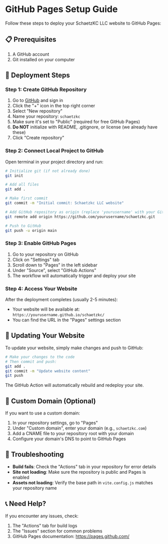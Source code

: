 # GitHub Pages Setup Guide

Follow these steps to deploy your SchaetzKC LLC website to GitHub Pages:

## 📋 Prerequisites

1. A GitHub account
2. Git installed on your computer

## 🚀 Deployment Steps

### Step 1: Create GitHub Repository

1. Go to [GitHub](https://github.com) and sign in
2. Click the "+" icon in the top right corner
3. Select "New repository"
4. Name your repository: `schaetzkc`
5. Make sure it's set to "Public" (required for free GitHub Pages)
6. **Do NOT** initialize with README, .gitignore, or license (we already have these)
7. Click "Create repository"

### Step 2: Connect Local Project to GitHub

Open terminal in your project directory and run:

```bash
# Initialize git (if not already done)
git init

# Add all files
git add .

# Make first commit
git commit -m "Initial commit: Schaetzkc LLC website"

# Add GitHub repository as origin (replace 'yourusername' with your GitHub username)
git remote add origin https://github.com/yourusername/schaetzkc.git

# Push to GitHub
git push -u origin main
```

### Step 3: Enable GitHub Pages

1. Go to your repository on GitHub
2. Click on "Settings" tab
3. Scroll down to "Pages" in the left sidebar
4. Under "Source", select "GitHub Actions"
5. The workflow will automatically trigger and deploy your site

### Step 4: Access Your Website

After the deployment completes (usually 2-5 minutes):
- Your website will be available at: `https://yourusername.github.io/schaetzkc/`
- You can find the URL in the "Pages" settings section

## 🔄 Updating Your Website

To update your website, simply make changes and push to GitHub:

```bash
# Make your changes to the code
# Then commit and push:
git add .
git commit -m "Update website content"
git push
```

The GitHub Action will automatically rebuild and redeploy your site.

## 🎯 Custom Domain (Optional)

If you want to use a custom domain:

1. In your repository settings, go to "Pages"
2. Under "Custom domain", enter your domain (e.g., `schaetzkc.com`)
3. Add a CNAME file to your repository root with your domain
4. Configure your domain's DNS to point to GitHub Pages

## 🚨 Troubleshooting

- **Build fails**: Check the "Actions" tab in your repository for error details
- **Site not loading**: Make sure the repository is public and Pages is enabled
- **Assets not loading**: Verify the base path in `vite.config.js` matches your repository name

## 📞 Need Help?

If you encounter any issues, check:
1. The "Actions" tab for build logs
2. The "Issues" section for common problems
3. GitHub Pages documentation: https://pages.github.com/

